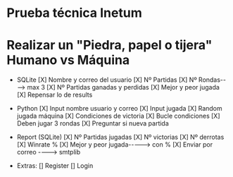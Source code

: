 # Prueba técnica Inetum

# Realizar un "Piedra, papel o tijera" Humano vs Máquina

- SQLite
  [X] Nombre y correo del usuario
  [X] Nº Partidas
  [X] Nº Rondas----> max 3
  [X] Nº Partidas ganadas y perdidas
  [X] Mejor y peor jugada
  [X] Repensar lo de results

- Python
  [X] Input nombre usuario y correo
  [X] Input jugada
  [X] Random jugada máquina
  [X] Condiciones de victoria
  [X] Bucle condiciones
  [X] Deben jugar 3 rondas
  [X] Preguntar si nueva partida

- Report (SQLite)
  [X] Nº Partidas jugadas
  [X] Nº victorias
  [X] Nº derrotas
  [X] Winrate %
  [X] Mejor y peor jugada-----> con %
  [X] Enviar por correo ----> smtplib

- Extras:
  [] Register
  [] Login

